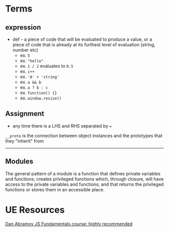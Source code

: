
# Terms
## expression
- def - a piece of code that will be evaluated to produce a value, or a
piece of code that is already at its furthest level of evaluation (string,
number etc) 
    - ex. `5`
    - ex. `"hello"`
    - ex. `1 / 2` evaluates to `0.5`
    - ex. `i++`
    - ex. `'A' + 'string'`
    - ex. `a && b`
    - ex. `a ? b : c`
    - ex. `function() {}`
    - ex. `window.resize()`

## Assignment
- any time there is a LHS and RHS separated by `=`

`__proto` is the connection between object instances and the prototypes that they "inherit" from

* * *

## Modules
The general pattern of a module is a function that defines private variables and functions; creates privileged functions which, through closure, will have access to the private variables and functions; and that returns the privileged functions or stores them in an accessible place.

# UE Resources
[Dan Abramov JS Fundamentals course: highly recommended](https://justjavascript.com/)